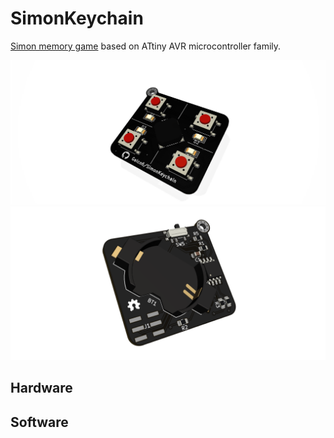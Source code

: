 # SimonKeychain
[Simon memory game](https://en.wikipedia.org/wiki/Simon_(game)) based on ATtiny AVR microcontroller family.

![SimonKeychain 3D view of PCB](hardware/simon-keychain/SimonKeychain_3D.png)
![SimonKeychain 3D view of PCB](hardware/simon-keychain/SimonKeychain_3D_back.png)

## Hardware

## Software